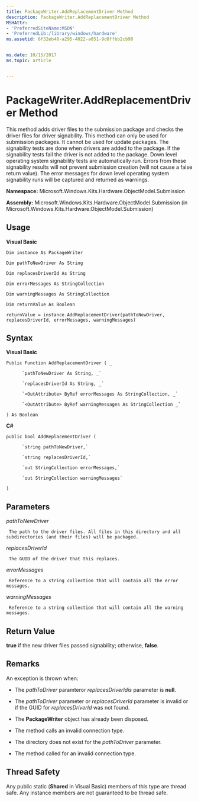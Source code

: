 ```yaml
---
title: PackageWriter.AddReplacementDriver Method
description: PackageWriter.AddReplacementDriver Method
MSHAttr:
- 'PreferredSiteName:MSDN'
- 'PreferredLib:/library/windows/hardware'
ms.assetid: 6f32eb48-a295-4022-a051-9d8ffbb2cb98


ms.date: 10/15/2017
ms.topic: article


---
```


# PackageWriter.AddReplacementDriver Method


This method adds driver files to the submission package and checks the driver files for driver signability. This method can only be used for submission packages. It cannot be used for update packages. The signability tests are done when drivers are added to the package. If the signability tests fail the driver is not added to the package. Down level operating system signability tests are automatically run. Errors from these signability results will not prevent submission creation (will not cause a false return value). The error messages for down level operating system signability runs will be captured and returned as warnings.

**Namespace:** Microsoft.Windows.Kits.Hardware.ObjectModel.Submission

**Assembly:** Microsoft.Windows.Kits.Hardware.ObjectModel.Submission (in Microsoft.Windows.Kits.Hardware.ObjectModel.Submission)

## <span id="Usage"></span><span id="usage"></span><span id="USAGE"></span>Usage


**Visual Basic**

`Dim instance As PackageWriter`

`Dim pathToNewDriver As String`

`Dim replacesDriverId As String`

`Dim errorMessages As StringCollection`

`Dim warningMessages As StringCollection`

`Dim returnValue As Boolean`

`returnValue = instance.AddReplacementDriver(pathToNewDriver, replacesDriverId, errorMessages, warningMessages)`

## <span id="Syntax"></span><span id="syntax"></span><span id="SYNTAX"></span>Syntax


**Visual Basic**

`Public Function AddReplacementDriver ( _`

          `pathToNewDriver As String, _`

          `replacesDriverId As String, _`

          `<OutAttribute> ByRef errorMessages As StringCollection, _`

          `<OutAttribute> ByRef warningMessages As StringCollection _`

`) As Boolean`

**C#**

`public bool AddReplacementDriver (`

          `string pathToNewDriver,`

          `string replacesDriverId,`

          `out StringCollection errorMessages,`

          `out StringCollection warningMessages`

`)`

## <span id="Parameters"></span><span id="parameters"></span><span id="PARAMETERS"></span>Parameters


*pathToNewDriver*

     The path to the driver files. All files in this directory and all subdirectories (and their files) will be packaged.

*replacesDriverId*

     The GUID of the driver that this replaces.

*errorMessages*

     Reference to a string collection that will contain all the error messages.

*warningMessages*

     Reference to a string collection that will contain all the warning messages.

## <span id="Return_Value"></span><span id="return_value"></span><span id="RETURN_VALUE"></span>Return Value


**true** if the new driver files passed signability; otherwise, **false**.

## <span id="Remarks"></span><span id="remarks"></span><span id="REMARKS"></span>Remarks


An exception is thrown when:

-   The *pathToDriver* paramteror *replacesDriverIdis* parameter is **null**.

-   The *pathToDriver* parameter or *replacesDriverId* parameter is invalid or if the GUID for *replacesDriverId* was not found.

-   The **PackageWriter** object has already been disposed.

-   The method calls an invalid connection type.

-   The directory does not exist for the *pathToDriver* parameter.

-   The method called for an invalid connection type.

## <span id="Thread_Safety"></span><span id="thread_safety"></span><span id="THREAD_SAFETY"></span>Thread Safety


Any public static (**Shared** in Visual Basic) members of this type are thread safe. Any instance members are not guaranteed to be thread safe.

 

 






